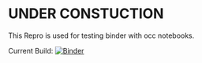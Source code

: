 # UNDER CONSTUCTION
This Repro is used for testing binder with occ notebooks.


Current Build:
[![Binder](https://mybinder.org/badge_logo.svg)](https://mybinder.org/v2/gh/GeotechnicalBIM/Geotechnical_Notebooks/main)
